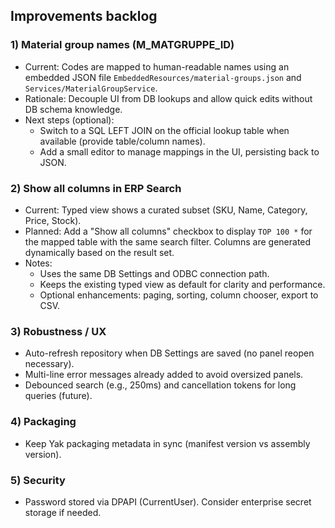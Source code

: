 ## Improvements backlog

### 1) Material group names (M_MATGRUPPE_ID)
- Current: Codes are mapped to human-readable names using an embedded JSON file `EmbeddedResources/material-groups.json` and `Services/MaterialGroupService`.
- Rationale: Decouple UI from DB lookups and allow quick edits without DB schema knowledge.
- Next steps (optional):
  - Switch to a SQL LEFT JOIN on the official lookup table when available (provide table/column names).
  - Add a small editor to manage mappings in the UI, persisting back to JSON.

### 2) Show all columns in ERP Search
- Current: Typed view shows a curated subset (SKU, Name, Category, Price, Stock).
- Planned: Add a "Show all columns" checkbox to display `TOP 100 *` for the mapped table with the same search filter. Columns are generated dynamically based on the result set.
- Notes:
  - Uses the same DB Settings and ODBC connection path.
  - Keeps the existing typed view as default for clarity and performance.
  - Optional enhancements: paging, sorting, column chooser, export to CSV.

### 3) Robustness / UX
- Auto-refresh repository when DB Settings are saved (no panel reopen necessary).
- Multi-line error messages already added to avoid oversized panels.
- Debounced search (e.g., 250ms) and cancellation tokens for long queries (future).

### 4) Packaging
- Keep Yak packaging metadata in sync (manifest version vs assembly version).

### 5) Security
- Password stored via DPAPI (CurrentUser). Consider enterprise secret storage if needed.
